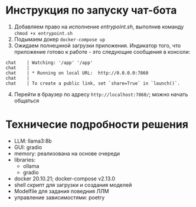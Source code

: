 # Инструкция по запуску чат-бота

1) Добавляем право на исполнение *entrypoint.sh*, выполнив команду `chmod +x entrypoint.sh`
2) Подымаем докер `docker-compose up`
3) Ожидаем полнецнной загрузки приложения. Индикатор того, что приложение готово к работе - это следующие сообщения в консоли:
```
chat    | Watching: '/app' '/app'
chat    |
chat    | * Running on local URL:  http://0.0.0.0:7860
chat    |
chat    | To create a public link, set `share=True` in `launch()`.
```
4) Перейти в браузер по адресу `http://localhost:7860/`; можно начать общаться

# Техничесие подробности решения

- LLM: llama3:8b
- GUI: gradio
- memory: реализована на основе очереди
- libraries:
	- ollama
	- gradio
- docker 20.10.21; docker-compose v2.13.0
- shell скрипт для загрузки и создания моделей
- Modelfile для задания поведния ЛЛМ
- управление зависимостями: poetry
